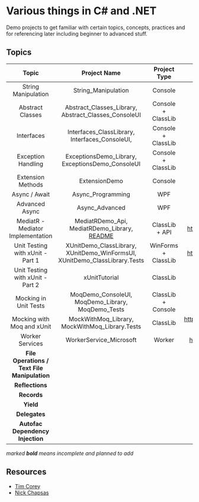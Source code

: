 # Various things in C# and .NET

Demo projects to get familiar with certain topics, concepts, practices and for referencing later including beginner to advanced stuff.

## Topics

|                    Topic                     |                         Project Name                         |    Project Type     |                         Resource(s)                          |  Topic Category   | External Libs/Packages |
| :------------------------------------------: | :----------------------------------------------------------: | :-----------------: | :----------------------------------------------------------: | :---------------: | :--------------------: |
|             String Manipulation              |                     String_Manipulation                      |       Console       |                 https://youtu.be/ioi__WRETk4                 | General Knowledge |          None          |
|               Abstract Classes               |     Abstract_Classes_Library, Abstract_Classes_ConsoleUI     | Console + ClassLib  |                 https://youtu.be/jRkmPRk5j2E                 | General Knowledge |          None          |
|                  Interfaces                  |        Interfaces_ClassLibrary, Interfaces_ConsoleUI,        | Console + ClassLib  |                 https://youtu.be/A7qwuFnyIpM                 | General Knowledge |          None          |
|              Exception Handling              |       ExceptionsDemo_Library, ExceptionsDemo_ConsoleUI       | Console + ClassLib  |                 https://youtu.be/LSkbnpjCEkk                 | General Knowledge |          None          |
|              Extension Methods               |                        ExtensionDemo                         |       Console       |                 https://youtu.be/C_1DzspLy4Y                 | General Knowledge |          None          |
|                Async / Await                 |                      Async_Programming                       |         WPF         |                 https://youtu.be/2moh18sh5p4                 |   Intermediate    |          None          |
|                Advanced Async                |                        Async_Advanced                        |         WPF         |                 https://youtu.be/ZTKGRJy5P2M                 |   Intermediate    |          None          |
|      MediatR - Mediator Implementation       | MediatRDemo_Api, MediatRDemo_Library, [README](MediatRDemo_Library/README.MD) |   ClassLib + API    |         https://www.youtube.com/watch?v=yozD5Tnd8nw          |   Intermediate    |        MediatR         |
|      Unit Testing with xUnit -  Part 1       | XUnitDemo_ClassLibrary, XUnitDemo_WinFormsUI, XUnitDemo_ClassLibrary.Tests | WinForms + ClassLib |         https://www.youtube.com/watch?v=ub3P8c87cwk          |     Advanced      |         xUnit          |
|      Unit Testing with xUnit -  Part 2       |                        xUnitTutorial                         |      ClassLib       |                 https://youtu.be/2Wp8en1I9oQ                 |     Advanced      |         xUnit          |
|            Mocking in Unit Tests             |      MoqDemo_ConsoleUI,  MoqDemo_Library, MoqDemo_Tests      | ClassLib + Console  |                 https://youtu.be/DwbYxP-etMY                 |     Advanced      |       Moq, xUnit       |
|          Mocking with Moq and xUnit          |        MockWithMoq_Library, MockWithMoq_Library.Tests        |      ClassLib       | https://app.pluralsight.com/library/courses/mocking-moq-xunit/table-of-contents |     Advanced      |       Moq, xUnit       |
|               Worker Services                |                   WorkerService_Microsoft                    |       Worker        |         https://www.youtube.com/watch?v=PzrTiz_NRKA          |   Intermediate    |        Serilog         |
| **File Operations / Text File Manipulation** |                                                              |                     |                                                              |                   |                        |
|               **Reflections**                |                                                              |                     |                                                              |                   |                        |
|                 **Records**                  |                                                              |                     |                                                              |                   |                        |
|                  **Yield**                   |                                                              |                     |                                                              |                   |                        |
|                **Delegates**                 |                                                              |                     |                                                              |                   |                        |
|       **Autofac Dependency Injection**       |                                                              |                     |                                                              |   Intermediate    |        Autofac         |

*marked **bold** means incomplete and planned to add*

## Resources

- [Tim Corey](https://www.youtube.com/channel/UC-ptWR16ITQyYOglXyQmpzw) 
- [Nick Chapsas](https://www.youtube.com/channel/UCrkPsvLGln62OMZRO6K-llg)

